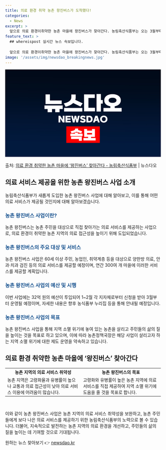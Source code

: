 ```yaml
---
title: 의료 환경 취약 농촌 왕진버스가 도착했다!
categories:
  - News
excerpt: >
  앞으로 의료 환경이취약한 농촌 마을에 왕진버스가 찾아간다. 농림축산식품부는 오는 3월부터 의료가 취약한 농촌…
feature_text: >
  ## whereispost 실시간 뉴스 속보입니다.

  앞으로 의료 환경이취약한 농촌 마을에 왕진버스가 찾아간다. 농림축산식품부는 오는 3월부터 의료가 취약한 농촌…
image: '/assets/img/newsdao_breakingnews.jpg'
---
```


![뉴스다오 속보](/assets/img/newsdao_breakingnews.jpg)

<p>출처: <a href="https://newsdao.kr/3026" rel="dofollow">의료 환경 취약한 농촌 마을에 ‘왕진버스’ 찾아간다 - 농림축산식품부</a> | 뉴스다오</p>

<h2 data-ke-size="size26">의료 서비스 제공을 위한 농촌 왕진버스 사업 소개</h2>
<p data-ke-size="size16">농림축산식품부가 새롭게 도입한 농촌 왕진버스 사업에 대해 알아보고, 이를 통해 어떤 의료 서비스가 제공될 것인지에 대해 알아보겠습니다.</p>

<h3><b><span style="color: #1a5490;">농촌 왕진버스 사업이란?</span></b></h3>
<p data-ke-size="size16">농촌 왕진버스는 농촌 주민을 대상으로 직접 찾아가는 의료 서비스를 제공하는 사업으로, 의료 환경이 취약한 농촌 지역의 의료 접근성을 높이기 위해 도입되었습니다.</p>

<h3><b><span style="color: #1a5490;">농촌 왕진버스의 주요 대상 및 서비스</span></b></h3>
<p data-ke-size="size16">농촌 왕진버스 사업은 60세 이상 주민, 농업인, 취약계층 등을 대상으로 양한방 의료, 안과·치과 검진 등의 의료 서비스를 제공할 예정이며, 연간 300여 개 마을에 이러한 서비스를 제공할 계획입니다.</p>

<h3><b><span style="color: #1a5490;">농촌 왕진버스 사업의 예산 및 시행</span></b></h3>
<p data-ke-size="size16">이번 사업에는 32억 원의 예산이 투입되어 1~2월 각 지자체로부터 신청을 받아 3월부터 운영될 예정이며, 자세한 내용은 향후 농식품부 누리집 등을 통해 안내될 예정입니다.</p>

<h3><b><span style="color: #1a5490;">농촌 왕진버스 사업의 목표</span></b></h3>
<p data-ke-size="size16">농촌 왕진버스 사업을 통해 지역 소멸 위기에 놓여 있는 농촌을 살리고 주민들의 삶의 질을 높이는 것을 목표로 하고 있으며, 이에 따라 농촌정책국장은 해당 사업이 살리고자 하는 지역 소멸 위기에 대한 제도 운영을 약속하고 있습니다.</p>

<h2 data-ke-size="size26">의료 환경 취약한 농촌 마을에 ‘왕진버스’ 찾아간다</h2>

<table>
    <tbody>
        <tr>
            <td style="text-align: center; height: 17px;"><b>농촌 지역의 의료 서비스 취약성</b></td>
            <td style="text-align: center; height: 17px;"><b>농촌 왕진버스의 목표</b></td>
        </tr>
        <tr>
            <td style="text-align: left;">농촌 지역은 고령화율과 유병률이 높으나 교통과 의료 접근성이 낮아 의료 서비스 이용에 어려움이 많습니다.</td>
            <td style="text-align: left;">고령화와 유병률이 높은 농촌 지역에 의료 서비스를 직접 제공하여 지역 소멸 위기에 도움을 줄 것을 목표로 합니다.</td>
        </tr>
    </tbody>
</table>
<p data-ke-size="size16">&nbsp;</p>

<p data-ke-size="size16">이와 같이 농촌 왕진버스 사업은 농촌 지역의 의료 서비스 취약성을 보완하고, 농촌 주민들에게 보다 나은 의료 서비스를 제공하기 위한 농림축산식품부의 노력으로 볼 수 있습니다. 더불어, 지속적으로 발전하는 농촌 지역의 의료 환경을 개선하고, 주민들의 삶의 질을 높이는 데 기여할 것으로 기대됩니다.</p> 

원하는 뉴스 찾아보기 👉 <a href="https://newsdao.kr" rel="dofollow">newsdao.kr</a>


